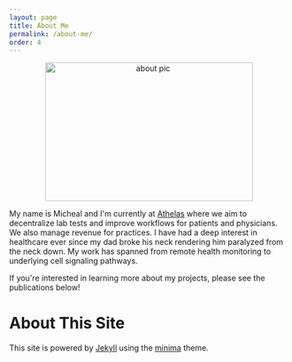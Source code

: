 ```yaml
---
layout: page
title: About Me
permalink: /about-me/
order: 4
---
```


<p align="center">
  <img src="/about_pic.jpg" alt="about pic" style="height: 250px; width: 375px;"/>
</p>

My name is Micheal and I'm currently at [Athelas](https://www.athelas.com/) where we aim to decentralize lab tests and improve workflows for patients and physicians. We also manage revenue for practices. I have had a deep interest in healthcare ever since my dad broke his neck rendering him paralyzed from the neck down. My work has spanned from remote health monitoring to underlying cell signaling pathways.

If you're interested in learning more about my projects, please see the publications below!


  
# About This Site
This site is powered by [Jekyll](https://jekyllrb.com/) using the [minima](https://github.com/jekyll/minima) theme.
